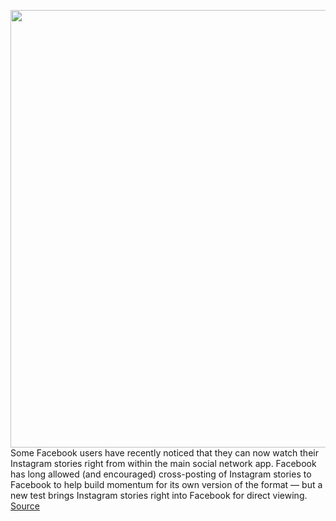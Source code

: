 <img src='https://cdn.vox-cdn.com/thumbor/w6J2FYclgGNI78KnOs5l5UbQ17U=/0x0:2040x1360/1200x800/filters:focal(857x517:1183x843)/cdn.vox-cdn.com/uploads/chorus_image/image/67355961/acastro_190919_1777_instagram_0002.0.0.png' width='700px' /><br/>
Some Facebook users have recently noticed that they can now watch their Instagram stories right from within the main social network app. Facebook has long allowed (and encouraged) cross-posting of Instagram stories to Facebook to help build momentum for its own version of the format — but a new test brings Instagram stories right into Facebook for direct viewing.
<a href='https://www.theverge.com/2020/9/4/21423002/instagram-stories-new-test-views-from-facebook'> Source <a/>
